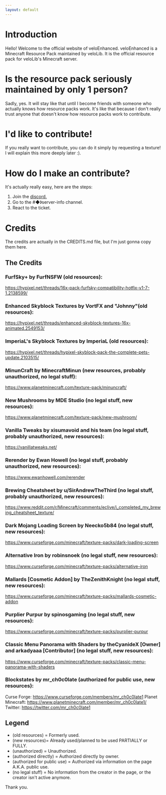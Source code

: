 ```yaml
---
layout: default
---
```


# Introduction

Hello! Welcome to the official website of veloEnhanced. veloEnhanced is a Minecraft Resource Pack maintained by veloLib. It is the official resource pack for veloLib's Minecraft server.

# Is the resource pack seriously maintained by only 1 person?

Sadly, yes. It will stay like that until I become friends with someone who actually knows how resource packs work. It's like that because I don't really trust anyone that doesn't know how resource packs work to contribute.

# I'd like to contribute!

If you really want to contribute, you can do it simply by requesting a texture! I will explain this more deeply later :).

# How do I make an contribute?

It's actually really easy, here are the steps:

1. Join the [discord.](bit.ly/velodiscord)
2. Go to the #◆》server-info channel.
3. React to the ticket.

# Credits

The credits are actually in the CREDITS.md file, but I'm just gonna copy them here.

## The Credits

### FurfSky+ by FurfNSFW (old resources): 
https://hypixel.net/threads/16x-pack-furfsky-compatibility-hotfix-v1-7-1.2138599/

### Enhanced Skyblock Textures by VortFX and "Johnny"(old resources): 
https://hypixel.net/threads/enhanced-skyblock-textures-16x-animated.2549153/

### ImperiaL's Skyblock Textures by ImperiaL (old resources): 
https://hypixel.net/threads/hypixel-skyblock-pack-the-complete-pets-update.2103515/ 

### MinunCraft by MinecraftMinun (new resources, probably unauthorized, no legal stuff): 
https://www.planetminecraft.com/texture-pack/minuncraft/

### New Mushrooms by MDE Studio (no legal stuff, new resources): 
https://www.planetminecraft.com/texture-pack/new-mushroom/

### Vanilla Tweaks by xisumavoid and his team (no legal stuff, probably unauthorized, new resources):
https://vanillatweaks.net/

### Rerender by Ewan Howell (no legal stuff, probably unauthorized, new resources):
https://www.ewanhowell.com/rerender

### Brewing Cheatsheet by u/SirAndrewTheThird (no legal stuff, probably unauthorized, new resources):
https://www.reddit.com/r/Minecraft/comments/eclive/i_completed_my_brewing_cheatsheet_texture/

### Dark Mojang Loading Screen by Neecko5b84 (no legal stuff, new resources):
https://www.curseforge.com/minecraft/texture-packs/dark-loading-screen

### Alternative Iron by robinsnoek (no legal stuff, new resources):
https://www.curseforge.com/minecraft/texture-packs/alternative-iron

### Mallards [Cosmetic Addon] by TheZenithKnight (no legal stuff, new resources):
https://www.curseforge.com/minecraft/texture-packs/mallards-cosmetic-addon

### Purplier Purpur by spinosgaming (no legal stuff, new resources):
https://www.curseforge.com/minecraft/texture-packs/purplier-purpur

### Classic Menu Panorama with Shaders by theCyanideX [Owner] and arkadyaaa [Contributor] (no legal stuff, new resources):
https://www.curseforge.com/minecraft/texture-packs/classic-menu-panorama-with-shaders

### Blockstates by mr_ch0c0late (authorized for public use, new resources):
Curse Forge: 		https://www.curseforge.com/members/mr_ch0c0late1
Planet Minecraft: 	https://www.planetminecraft.com/member/mr_ch0c0late1/
Twitter: 			https://twitter.com/mr_ch0c0late1





## Legend

- (old resources) = Formerly used.
- (new resources)= Already used/planned to be used PARTIALLY or FULLY.
- (unauthorized) = Unauthorized.
- (authorized directly) = Authorized directly by owner.
- (authorized for public use) = Authorized via information on the page A.K.A. public use.
- (no legal stuff) = No information from the creator in the page, or the creator isn't active anymore.

Thank you.
